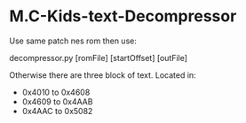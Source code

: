 # M.C-Kids-text-Decompressor

Use same patch nes rom then use:

decompressor.py [romFile] [startOffset] [outFile]

Otherwise there are three block of text. Located in:

- 0x4010 to 0x4608
- 0x4609 to 0x4AAB
- 0x4AAC to 0x5082
